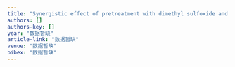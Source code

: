 ```yaml
---
title: "Synergistic effect of pretreatment with dimethyl sulfoxide and an ionic liquid on enzymatic digestibility of white poplar and pine"
authors: []
authors-key: []
year: "数据暂缺"
article-link: "数据暂缺"
venue: "数据暂缺"
bibex: "数据暂缺"
---
```


